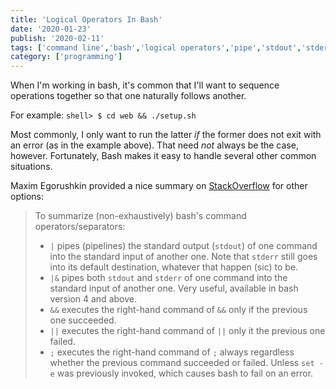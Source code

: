 ```yaml
---
title: 'Logical Operators In Bash'
date: '2020-01-23'
publish: '2020-02-11'
tags: ['command line','bash','logical operators','pipe','stdout','stderr']
category: ['programming']
---
```


When I'm working in bash, it's common that I'll want to sequence operations together so that one naturally follows another.

For example: `shell> $ cd web && ./setup.sh`

Most commonly, I only want to run the latter _if_ the former does not exit with an error (as in the example above). That need _not_ always be the case, however. Fortunately, Bash makes it easy to handle several other common situations.

Maxim Egorushkin provided a nice summary on [StackOverflow](https://stackoverflow.com/a/5130889) for other options:

> To summarize (non-exhaustively) bash's command operators/separators:
> - `|` pipes (pipelines) the standard output (`stdout`) of one command into the standard input of another one. Note that `stderr` still goes into its default destination, whatever that happen (sic) to be.
> - `|&` pipes both `stdout` and `stderr` of one command into the standard input of another one. Very useful, available in bash version 4 and above.
> - `&&` executes the right-hand command of `&&` only if the previous one succeeded.
> - `||` executes the right-hand command of `||` only it the previous one failed.
> - `;` executes the right-hand command of `;` always regardless whether the previous command succeeded or failed. Unless `set -e` was previously invoked, which causes bash to fail on an error.


